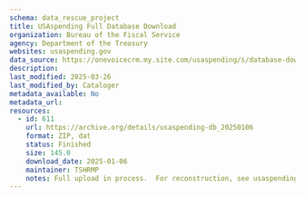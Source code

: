 ```yaml
---
schema: data_rescue_project 
title: USAspending Full Database Download
organization: Bureau of the Fiscal Service
agency: Department of the Treasury
websites: usaspending.gov
data_source: https://onevoicecrm.my.site.com/usaspending/s/database-download
description: 
last_modified: 2025-03-26
last_modified_by: Cataloger
metadata_available: No
metadata_url: 
resources:
  - id: 611
    url: https://archive.org/details/usaspending-db_20250106
    format: ZIP, dat
    status: Finished
    size: 145.0
    download_date: 2025-01-06
    maintainer: TSHRMP
    notes: Full upload in process.  For reconstruction, see usaspending-db-setup.pdf.This is the complete database as of Jan. 6, 2025.
---
```

